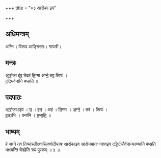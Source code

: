 +++
title = "०३ आरोका इव"

+++
## अधिमन्त्रम्
अग्निः। विरूप आङ्गिरसः। गायत्री।

## मन्त्रः
आ॒रो॒का इ॑व॒ घेदह॑ ति॒ग्मा अ॑ग्ने॒ तव॒ त्विषः॑ ।  
द॒द्भिर्वना॑नि बप्सति ॥

## पदपाठः
आ॒रो॒काःऽइ॑व । घ॒ । इत् । अह॑ । ति॒ग्माः । अ॒ग्ने॒ । तव॑ । त्विषः॑ ।  
द॒त्ऽभिः । वना॑नि । ब॒प्स॒ति॒ ॥

## भाष्यम्
हे अग्ने तव तिग्मास्तीक्ष्णास्त्विषोदीप्तयः आरोकाइव आरोचमानाः पशवइव दद्धिर्दन्तैर्वनान्यरण्यानि बप्सति भक्षयन्ति घेदहेति त्रयं पुरकम् ॥ ३ ॥